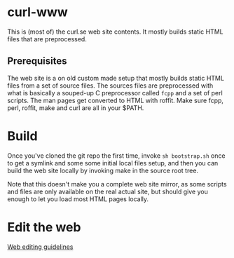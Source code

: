 # curl-www

This is (most of) the curl.se web site contents. It mostly builds static
HTML files that are preprocessed.

## Prerequisites

The web site is a on old custom made setup that mostly builds static HTML
files from a set of source files. The sources files are preprocessed with what
is basically a souped-up C preprocessor called `fcpp` and a set of perl
scripts. The man pages get converted to HTML with roffit. Make sure fcpp,
perl, roffit, make and curl are all in your $PATH.

# Build

Once you've cloned the git repo the first time, invoke `sh bootstrap.sh` once
to get a symlink and some some initial local files setup, and then you can
build the web site locally by invoking make in the source root tree.

Note that this doesn't make you a complete web site mirror, as some scripts
and files are only available on the real actual site, but should give you
enough to let you load most HTML pages locally.

# Edit the web

[Web editing guidelines](https://curl.se/web-editing.html)
